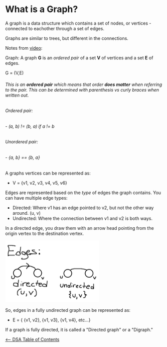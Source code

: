 # What is a Graph?

A graph is a data structure which contains a set of nodes, or vertices - connected to eachother through a set of edges.

Graphs are similar to trees, but different in the connections.

Notes from [video](https://www.youtube.com/watch?v=gXgEDyodOJU):

Graph: A graph **G** is an *ordered pair* of a set **V** of vertices and a set **E** of edges.

G = (V,E)

###### This is an **ordered pair** which means that order **does matter** when referring to the pair. This can be determined with parenthesis vs curly braces when written out.

###### Ordered pair:
###### - (a, b) != (b, a) if a != b

###### Unordered pair:
###### - {a, b} == {b, a}

A graphs vertices can be represented as:
- V = {v1, v2, v3, v4, v5, v6}

Edges are represented based on the *type* of edges the graph contains. You can have multiple edge types:

- Directed: Where v1 has an edge pointed to v2, but not the other way around. (u, v)
- Undirected: Where the connection between v1 and v2 is both ways.

In a directed edge, you draw them with an arrow head pointing from the origin vertex to the destination vertex.

![Edge types](../../Images/Edges.png)

So, edges in a fully undirected graph can be represented as:

- E = { {v1, v2}, {v1, v3}, {v1, v4}, etc...}

If a graph is fully directed, it is called a "Directed graph" or a "Digraph."

[<-- DSA Table of Contents](../DSATOC.md)